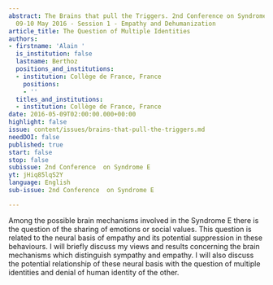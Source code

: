 ```yaml
---
abstract: The Brains that pull the Triggers. 2nd Conference on Syndrome E, Paris IAS,
  09-10 May 2016 - Session 1 - Empathy and Dehumanization
article_title: The Question of Multiple Identities
authors:
- firstname: 'Alain '
  is_institution: false
  lastname: Berthoz
  positions_and_institutions:
  - institution: Collège de France, France
    positions:
    - ''
  titles_and_institutions:
  - institution: Collège de France, France
date: 2016-05-09T02:00:00.000+00:00
highlight: false
issue: content/issues/brains-that-pull-the-triggers.md
needDOI: false
published: true
start: false
stop: false
subissue: 2nd Conference  on Syndrome E
yt: jHiq85lqS2Y
language: English
sub-issue: 2nd Conference  on Syndrome E

---
```

Among the possible brain mechanisms involved in the Syndrome E there is the question of the sharing of emotions or social values. This question is related to the neural basis of empathy and its potential suppression in these behaviours. I will briefly discuss my views and results concerning the brain mechanisms which distinguish sympathy and empathy. I will also discuss the potential relationship of these neural basis with the question of multiple identities and denial of human identity of the other.

<Youtube yt="jHiq85lqS2Y" caption="The Question of Multiple Identities" start="false" stop="false"></Youtube>